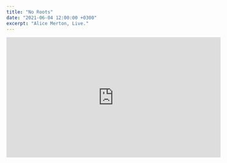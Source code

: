 ```yaml
---
title: "No Roots"
date: "2021-06-04 12:00:00 +0300"
excerpt: "Alice Merton, Live."
---
```


<div class="video-wrapper">
    <iframe width="560" height="315" src="https://www.youtube.com/embed/48b0nhULavY" title="YouTube video player" frameborder="0" allow="accelerometer; autoplay; clipboard-write; encrypted-media; gyroscope; picture-in-picture" allowfullscreen></iframe>
</div>
